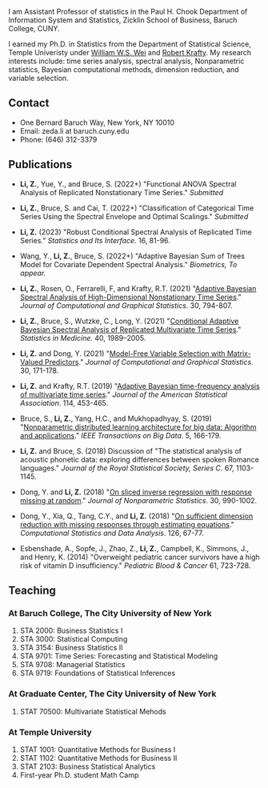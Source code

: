 
I am Assistant Professor of statistics in the Paul H. Chook Department of Information System and Statistics, Zicklin School of Business, Baruch College, CUNY. 

I earned my Ph.D. in Statistics from the Department of Statistical Science, Temple Univeristy under [William W.S. Wei](https://sites.temple.edu/wwei/) and [Robert Krafty](https://sph.emory.edu/faculty/profile/index.php?FID=robert-krafty-10974). My research interests include: time series analysis, spectral analysis, Nonparametric statistics, Bayesian computational methods, dimension reduction, and variable selection.

## Contact

- One Bernard Baruch Way, New York, NY 10010
- Email: zeda.li at baruch.cuny.edu
- Phone: (646) 312-3379

## Publications
- **Li, Z.**, Yue, Y., and Bruce, S. (2022+) "Functional ANOVA Spectral Analysis of Replicated Nonstationary Time Series." _Submitted_

- **Li, Z.**, Bruce, S. and Cai, T. (2022+) "Classification of Categorical Time Series Using the Spectral Envelope and Optimal Scalings." _Submitted_

- **Li, Z.** (2023) "Robust Conditional Spectral Analysis of Replicated Time Series." _Statistics and Its Interface_. 16, 81-96.

- Wang, Y., **Li, Z.**, Bruce, S. (2022+) "Adaptive Bayesian Sum of Trees Model for Covariate Dependent Spectral Analysis." _Biometrics, To appear._

- **Li, Z.**, Rosen, O., Ferrarelli, F, and Krafty, R.T. (2021) "[Adaptive Bayesian Spectral Analysis of High-Dimensional Nonstationary Time Series](https://www.tandfonline.com/doi/full/10.1080/10618600.2020.1868305)." _Journal of Computational and Graphical Statistics_. 30, 794-807.  

- **Li, Z.**, Bruce, S., Wutzke, C., Long, Y. (2021) "[Conditional Adaptive Bayesian Spectral Analysis of Replicated Multivariate Time Series](https://onlinelibrary.wiley.com/doi/full/10.1002/sim.8884)." _Statistics in Medicine_. 40, 1989–2005.

- **Li, Z.** and Dong, Y. (2021) "[Model-Free Variable Selection with Matrix-Valued Predictors](https://www.tandfonline.com/doi/full/10.1080/10618600.2020.1806854)." _Journal of Computational and Graphical Statistics_. 30, 171-178. 

- **Li, Z.** and Krafty, R.T. (2019) "[Adaptive Bayesian time-frequency analysis of multivariate time series](https://amstat.tandfonline.com/doi/abs/10.1080/01621459.2017.1415908)." _Journal of the American Statistical Association_. 114, 453-465.

- Bruce, S., **Li, Z.**, Yang, H.C., and Mukhopadhyay, S. (2019) "[Nonparametric distributed learning architecture for big data: Algorithm and applications](https://ieeexplore.ieee.org/document/8303780)." _IEEE Transactions on Big Data_. 5, 166-179.

- **Li, Z.** and Bruce, S. (2018) Discussion of "The statistical analysis of acoustic phonetic data: exploring differences between spoken Romance languages." _Journal of the Royal Statistical Society, Series C_. 67, 1103-1145.

- Dong, Y. and **Li, Z.** (2018) "[On sliced inverse regression with response missing at random](https://www.tandfonline.com/doi/abs/10.1080/10485252.2018.1508677)." _Journal of Nonparametric Statistics_. 30, 990-1002.

- Dong, Y., Xia, Q., Tang, C.Y., and **Li, Z.** (2018) "[On sufficient dimension reduction with missing responses through estimating equations](https://www.sciencedirect.com/science/article/pii/S0167947318300951)." _Computational Statistics and Data Analysis_. 126, 67-77.

- Esbenshade, A., Sopfe, J., Zhao, Z., **Li, Z.**, Campbell, K., Simmons, J., and Henry, K. (2014) "Overweight pediatric cancer survivors have a high risk of vitamin D insufficiency." _Pediatric Blood & Cancer_ 61, 723-728.


## Teaching

### At Baruch College, The City University of New York
1. STA 2000: Business Statistics I
2. STA 3000: Statistical Computing
3. STA 3154: Business Statistics II
4. STA 9701: Time Series: Forecasting and Statistical Modeling
5. STA 9708: Managerial Statistics
6. STA 9719: Foundations of Statistical Inferences

### At Graduate Center, The City University of New York
1. STAT 70500: Multivariate Statistical Mehods

### At Temple University
1. STAT 1001: Quantitative Methods for Business I
2. STAT 1102: Quantitative Methods for Business II
3. STAT 2103: Business Statistical Analytics
4. First-year Ph.D. student Math Camp
